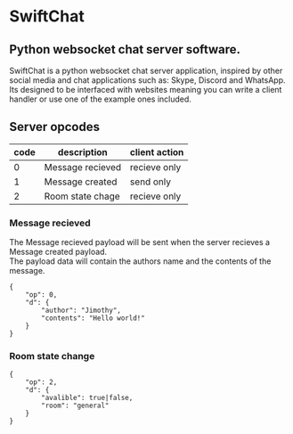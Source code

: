# SwiftChat
## Python websocket chat server software.

SwiftChat is a python websocket chat server application, 
inspired by other
<br>social media and chat applications such as: Skype, Discord and WhatsApp.
<br>Its designed to be interfaced with websites meaning you can write a client 
<br>handler or use one of the example ones included.

## Server opcodes
code | description | client action
-----|-------------|--------------
0 | Message recieved | recieve only
1 | Message created  | send only
2 | Room state chage | recieve only

### Message recieved
The Message recieved payload will be sent when the server recieves a Message created payload.<br>The payload data will contain the authors name and the contents of the message.
```
{
	"op": 0,
	"d": {
		"author": "Jimothy",
		"contents": "Hello world!"
	}
}
```

### Room state change
```
{
	"op": 2,
	"d": {
		"avalible": true|false,
		"room": "general"
	}
}
```
